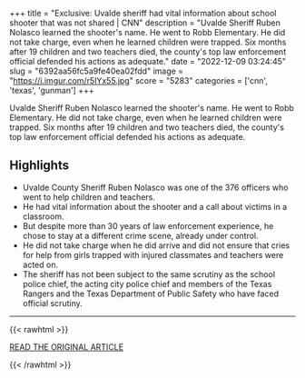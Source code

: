 +++
title = "Exclusive: Uvalde sheriff had vital information about school shooter that was not shared | CNN"
description = "Uvalde Sheriff Ruben Nolasco learned the shooter's name. He went to Robb Elementary. He did not take charge, even when he learned children were trapped. Six months after 19 children and two teachers died, the county's top law enforcement official defended his actions as adequate."
date = "2022-12-09 03:24:45"
slug = "6392aa56fc5a9fe40ea02fdd"
image = "https://i.imgur.com/r5IYx55.jpg"
score = "5283"
categories = ['cnn', 'texas', 'gunman']
+++

Uvalde Sheriff Ruben Nolasco learned the shooter's name. He went to Robb Elementary. He did not take charge, even when he learned children were trapped. Six months after 19 children and two teachers died, the county's top law enforcement official defended his actions as adequate.

## Highlights

- Uvalde County Sheriff Ruben Nolasco was one of the 376 officers who went to help children and teachers.
- He had vital information about the shooter and a call about victims in a classroom.
- But despite more than 30 years of law enforcement experience, he chose to stay at a different crime scene, already under control.
- He did not take charge when he did arrive and did not ensure that cries for help from girls trapped with injured classmates and teachers were acted on.
- The sheriff has not been subject to the same scrutiny as the school police chief, the acting city police chief and members of the Texas Rangers and the Texas Department of Public Safety who have faced official scrutiny.

---

{{< rawhtml >}}
  <p class="article-category">
    <a target="_blank" href="https://www.cnn.com/2022/12/07/us/uvalde-sheriff-ruben-nolasco-robb-elementary-massacre/index.html">READ THE ORIGINAL ARTICLE</a>
  </p>
{{< /rawhtml >}}
